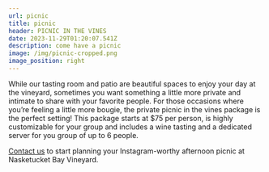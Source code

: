 ```yaml
---
url: picnic
title: picnic
header: PICNIC IN THE VINES
date: 2023-11-29T01:20:07.541Z
description: come have a picnic
image: /img/picnic-cropped.png
image_position: right
---
```

While our tasting room and patio are beautiful spaces to enjoy your day at the vineyard, sometimes you want something a little more private and intimate to share with your favorite people. For those occasions where you’re feeling a little more bougie, the private picnic in the vines package is the perfect setting! This package starts at $75 per person, is highly customizable for your group and includes a wine tasting and a dedicated server for you group of up to 6 people. 

[Contact us](mailto:info@peacelovevino.net) to start planning your Instagram-worthy afternoon picnic at Nasketucket Bay Vineyard.